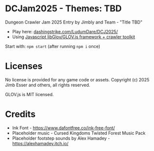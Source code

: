 DCJam2025 - Themes: TBD
============================

Dungeon Crawler Jam 2025 Entry by Jimbly and Team - "Title TBD"

* Play here: [dashingstrike.com/LudumDare/DCJ2025/](http://www.dashingstrike.com/LudumDare/DCJ2025/)
* Using [Javascript libGlov/GLOV.js framework + crawler toolkit](https://github.com/Jimbly/glovjs/tree/crawler)

Start with: `npm start` (after running `npm i` once)

Licenses
========
No license is provided for any game code or assets.  Copyright (c) 2025 Jimb Esser and others, all rights reserved.

GLOV.js is MIT licensed.


Credits
=======

* Ink Font - https://www.dafontfree.co/ink-free-font/
* Placeholder music - Cursed Kingdoms Twisted Forest Music Pack
* Placeholder footstep sounds by Alex Hamadey - https://alexhamadey.itch.io/
